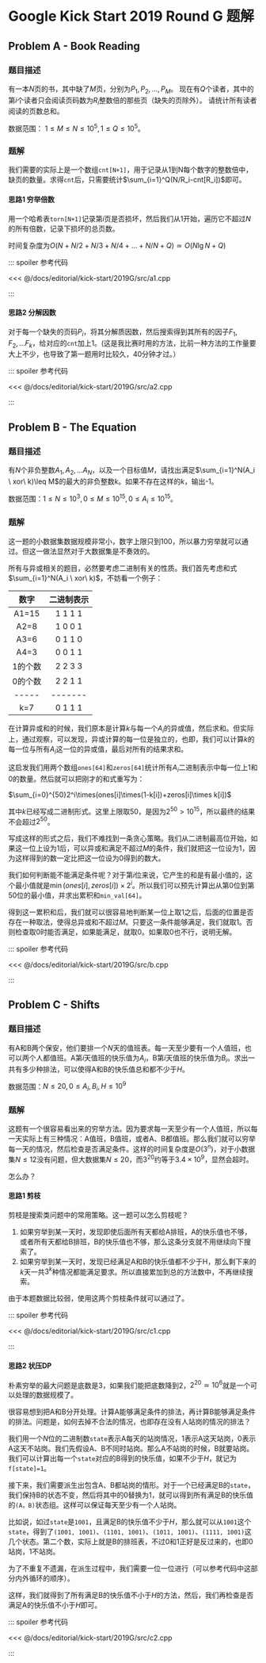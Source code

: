 # Google Kick Start 2019 Round G 题解

## Problem A - Book Reading

### 题目描述

有一本$N$页的书，其中缺了$M$页，分别为$P_1, P_2, ..., P_M$。
现在有$Q$个读者，其中的第$i$个读者只会阅读页码数为$R_i$整数倍的那些页（缺失的页除外）。
请统计所有读者阅读的页数总和。

数据范围：
$1\leq M\leq N\leq 10^5, 1\leq Q\leq 10^5$。

### 题解

我们需要的实际上是一个数组`cnt[N+1]`，用于记录从1到N每个数字的整数倍中，缺页的数量。求得`cnt`后，只需要统计$\sum_{i=1}^Q(N/R_i-cnt[R_i])$即可。

#### 思路1 穷举倍数

用一个哈希表`torn[N+1]`记录第$i$页是否损坏，然后我们从1开始，遍历它不超过$N$的所有倍数，记录下损坏的总页数。

时间复杂度为$O(N+N/2+N/3+N/4+...+N/N+Q)\simeq O(N\lg N+Q)$

::: spoiler 参考代码

<<< @/docs/editorial/kick-start/2019G/src/a1.cpp

:::

#### 思路2 分解因数

对于每一个缺失的页码$P_i$，将其分解质因数，然后搜索得到其所有的因子$F_1,F_2,...F_k$，给对应的`cnt`加上1。(这是我比赛时用的方法，比前一种方法的工作量要大上不少，也导致了第一题用时比较久，40分钟才过。）

::: spoiler 参考代码

<<< @/docs/editorial/kick-start/2019G/src/a2.cpp

:::

## Problem B - The Equation

### 题目描述

有$N$个非负整数$A_1,A_2,...A_N$，以及一个目标值$M$，请找出满足$\sum_{i=1}^N(A_i \ xor\ k)\leq M$的最大的非负整数$k$。如果不存在这样的$k$，输出-1。

数据范围：$1\leq N\leq 10^3,0\leq M\leq 10^{15},0\leq A_i\leq10^{15}$。

### 题解

这一题的小数据集数据规模非常小，数字上限只到100，所以暴力穷举就可以通过。但这一做法显然对于大数据集是不奏效的。

所有与异或相关的题目，必然要考虑二进制有关的性质。我们首先考虑和式$\sum_{i=1}^N(A_i \ xor\ k)$，不妨看一个例子：

|  数字   | 二进制表示 |
| :-----: | :--------: |
|  A1=15  |  1 1 1 1   |
|  A2=8   |  1 0 0 1   |
|  A3=6   |  0 1 1 0   |
|  A4=3   |  0 0 1 1   |
| 1的个数 |  2 2 3 3   |
| 0的个数 |  2 2 1 1   |
|  -----  |  -------   |
|   k=7   |  0 1 1 1   |

在计算异或和的时候，我们原本是计算$k$与每一个$A_i$的异或值，然后求和。但实际上，通过观察，可以发现，异或计算的每一位是独立的，也即，我们可以计算$k$的每一位与所有$A_i$这一位的异或值，最后对所有的结果求和。

这启发我们用两个数组`ones[64]`和`zeros[64]`统计所有$A_i$二进制表示中每一位上1和0的数量。然后就可以把刚才的和式重写为：

$\sum_{i=0}^{50}2^i\times(ones[i]\times(1-k[i])+zeros[i]\times k[i])$

其中$k$已经写成二进制形式。这里上限取50，是因为$2^{50}>10^{15}$，所以最终的结果不会超过$2^{50}$。

写成这样的形式之后，我们不难找到一条贪心策略。我们从二进制最高位开始，如果这一位上设为1后，可以异或和满足不超过$M$的条件，我们就把这一位设为1，因为这样得到的数一定比把这一位设为0得到的数大。

我们如何判断能不能满足条件呢？对于第$i$位来说，它产生的和是有最小值的，这个最小值就是$\min(ones[i],zeros[i])\times2^i$。所以我们可以预先计算出从第0位到第50位的最小值，并求出累积和`min_val[64]`。

得到这一累积和后，我们就可以很容易地判断某一位上取1之后，后面的位置是否存在一种取法，使得总异或和不超过$M$。只要这一条件能够满足，我们就取1。否则检查取0时能否满足，如果能满足，就取0。如果取0也不行，说明无解。

::: spoiler 参考代码

<<< @/docs/editorial/kick-start/2019G/src/b.cpp

:::

## Problem C - Shifts

### 题目描述

有A和B两个保安，他们要排一个$N$天的值班表。每一天至少要有一个人值班，也可以两个人都值班。A第$i$天值班的快乐值为$A_i$，B第$i$天值班的快乐值为$B_i$。求出一共有多少种排法，可以使得A和B的快乐值总和都不少于$H$。

数据范围：$N\leq 20, 0\leq A_i,B_i,H\leq 10^9$

### 题解

这题有一个很容易看出来的穷举方法。因为要求每一天至少有一个人值班，所以每一天实际上有三种情况：A值班，B值班，或者A、B都值班。那么我们就可以穷举每一天的情况，然后检查是否满足条件。这样的时间复杂度是$O(3^n)$，对于小数据集$N\leq 12$没有问题，但大数据集$N\leq 20$，而$3^{20}$约等于$3.4\times10^9$，显然会超时。

怎么办？

#### 思路1 剪枝

剪枝是搜索类问题中的常用策略。这一题可以怎么剪枝呢？

1. 如果穷举到某一天时，发现即使后面所有天都给A排班，A的快乐值也不够，或者所有天都给B排班，B的快乐值也不够，那么这条分支就不用继续向下搜索了。
2. 如果穷举到某一天时，发现已经满足A和B的快乐值都不少于H，那么剩下来的$k$天一共$3^k$种情况都能满足要求。所以直接累加到总的方法数中，不再继续搜索。

由于本题数据比较弱，使用这两个剪枝条件就可以通过了。

::: spoiler 参考代码

<<< @/docs/editorial/kick-start/2019G/src/c1.cpp

:::

#### 思路2 状压DP

朴素穷举的最大问题是底数是3，如果我们能把底数降到2，$2^{20}\simeq10^6$就是一个可以处理的数据规模了。

很容易想到把A和B分开处理。计算A能够满足条件的排法，再计算B能够满足条件的排法。问题是，如何去掉不合法的情况，也即存在没有人站岗的情况的排法？

我们用一个$N$位的二进制数`state`表示A每天的站岗情况，1表示A这天站岗，0表示A这天不站岗。我们先假设A、B不同时站岗。那么A不站岗的时候，B就要站岗。我们可以计算出每一个`state`对应的B得到的快乐值，如果不少于$H$，就记为`f[state]=1`。

接下来，我们需要派生出包含A、B都站岗的情形。对于一个已经满足B的`state`，我们保持B的状态不变，然后将其中的0替换为1，就可以得到所有满足B的快乐值的`(A，B)`状态组。这样可以保证每天至少有一个人站岗。

比如说，如过`state`是`1001`，且满足B的快乐值不少于$H$，那么就可以从`1001`这个`state`，得到了`(1001, 1001)`、`(1101, 1001)`、`(1011, 1001)`、`(1111, 1001)`这几个状态。第二个数，实际上就是B的排班表，不过0和1正好是反过来的，也即0站岗，1不站岗。

为了不重复不遗漏，在派生过程中，我们需要一位一位进行（可以参考代码中这部分内外循环的顺序）。

这样，我们就得到了所有满足B的快乐值不小于$H$的方法，然后，我们再检查是否满足A的快乐值不小于$H$即可。

::: spoiler 参考代码

<<< @/docs/editorial/kick-start/2019G/src/c2.cpp

:::

<Utterances />
